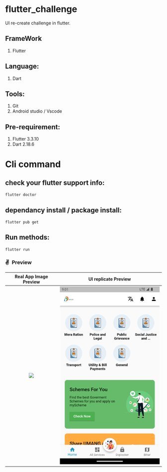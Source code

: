 # flutter_challenge

UI re-create challenge in flutter.
## FrameWork
1. Flutter

## Language:
1. Dart

## Tools:
1. Git
2. Android studio / Vscode

## Pre-requirement:
1. Flutter 3.3.10
2. Dart 2.18.6 

# Cli command
## check your flutter support info:

```
flutter doctor
```
## dependancy install / package install:
```
flutter pub get
```
## Run methods:
```
flutter run
```
### ✌&ensp;Preview

|        Real App Image Preview        |        UI replicate Preview        |
|:----------------------------------:|:-----------------------------------:|
| <img src="realapp.png" width="350"> | <img src="sample.png" width="350"> |